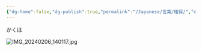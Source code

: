 ```yaml
---
{"dg-home":false,"dg-publish":true,"permalink":"/Japanese/言葉/確保/","dgPassFrontmatter":true}
---
```



かくほ

![IMG_20240206_140117.jpg](/img/user/998%20resources/%E7%99%BD%E7%86%8A%E3%82%AB%E3%83%95%E3%82%A7/IMG_20240206_140117.jpg)